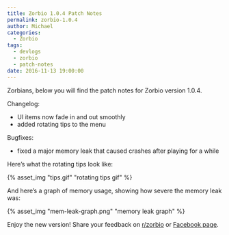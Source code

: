 ```yaml
---
title: Zorbio 1.0.4 Patch Notes
permalink: zorbio-1.0.4
author: Michael
categories:
  - Zorbio
tags:
  - devlogs
  - zorbio
  - patch-notes
date: 2016-11-13 19:00:00
---
```


Zorbians, below you will find the patch notes for Zorbio version 1.0.4.

Changelog:

*   UI items now fade in and out smoothly
*   added rotating tips to the menu

Bugfixes:

*   fixed a major memory leak that caused crashes after playing for a while

<!-- more -->

Here’s what the rotating tips look like:

{% asset_img "tips.gif" "rotating tips gif" %}

And here’s a graph of memory usage, showing how severe the memory leak was:

{% asset_img "mem-leak-graph.png" "memory leak graph" %}

Enjoy the new version!  Share your feedback on
[r/zorbio](https://reddit.com/r/zorbio) or [Facebook
page](https://facebook.com/zorbio).
